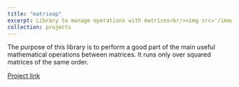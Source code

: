 ```yaml
---
title: "matrixop"
excerpt: Library to manage operations with matrices<br/><img src='/images/matrices.png'>"
collection: projects
---
```


The purpose of this library is to perform a good part of the main useful mathematical operations between matrices. It runs only over squared matrices of the same order.

[Project link](https://github.com/JustWhit3/matrixop)
